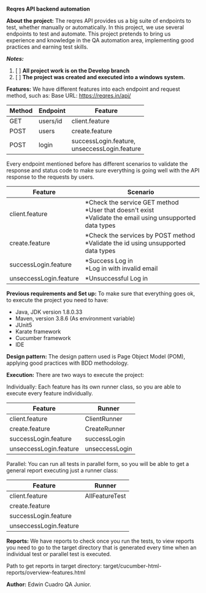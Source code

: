 **Reqres API backend automation**

**About the project:**
The reqres API provides us a big suite of endpoints to test, whether manually or 
automatically. In this project, we use several endpoints to test and automate. This project 
pretends to bring us experience and knowledge in the QA automation area, implementing 
good practices and earning test skills.

**_Notes:_**
1. [ ] **All project work is on the Develop branch**
2. [ ] **The project was created and executed into a windows system.**

**Features:**
We have different features into each endpoint and request method, such as:
Base URL: https://reqres.in/api/

| Method | Endpoint | Feature                                           |
|--------|----------|---------------------------------------------------|
| GET    | users/id | client.feature                                    |
| POST   | users    | create.feature                                    |
| POST   | login    | successLogin.feature, <br/>unseccessLogin.feature |

Every endpoint mentioned before has different scenarios to validate the response and status 
code to make sure everything is going well with the API response to the requests by users.

| Feature                | Scenario                                                                                                        |
|------------------------|-----------------------------------------------------------------------------------------------------------------|
| client.feature         | *Check the service GET method<br/>*User that doesn't exist<br/>*Validate the email using unsupported data types |
| create.feature         | *Check the services by POST method<br/>*Validate the id using unsupported data types                            |
| successLogin.feature   | *Success Log in<br/>*Log in with invalid email                                                                  |
| unseccessLogin.feature | *Unsuccessful Log in                                                                                            |

**Previous requirements and Set up:**
To make sure that everything goes ok, to execute the project you need to have:
* Java, JDK version 1.8.0.33
* Maven, version 3.8.6 (As environment variable)
* JUnit5
* Karate framework
* Cucumber framework
* IDE

**Design pattern:**
The design pattern used is Page Object Model (POM), applying good practices with BDD methodology. 

**Execution:**
There are two ways to execute the project:

Individually:
Each feature has its own runner class, so you are able to execute every feature individually.

| Feature                | Runner         |
|------------------------|----------------|
| client.feature         | ClientRunner   |
| create.feature         | CreateRunner   |
| successLogin.feature   | successLogin   |
| unseccessLogin.feature | unseccessLogin |

Parallel:
You can run all tests in parallel form, so you will be able to get a general report executing just a runner class: 

| Feature                |     Runner     |
|------------------------|:--------------:|
| client.feature         | AllFeatureTest |
| create.feature         |                |
| successLogin.feature   |                |
| unseccessLogin.feature |                |

**Reports:**
We have reports to check once you run the tests, to view reports you need to go to the target directory that is generated every time when an individual test or parallel test is executed.

Path to get reports in target directory:
target/cucumber-html-reports/overview-features.html



**Author:**
Edwin Cuadro
QA Junior. 




